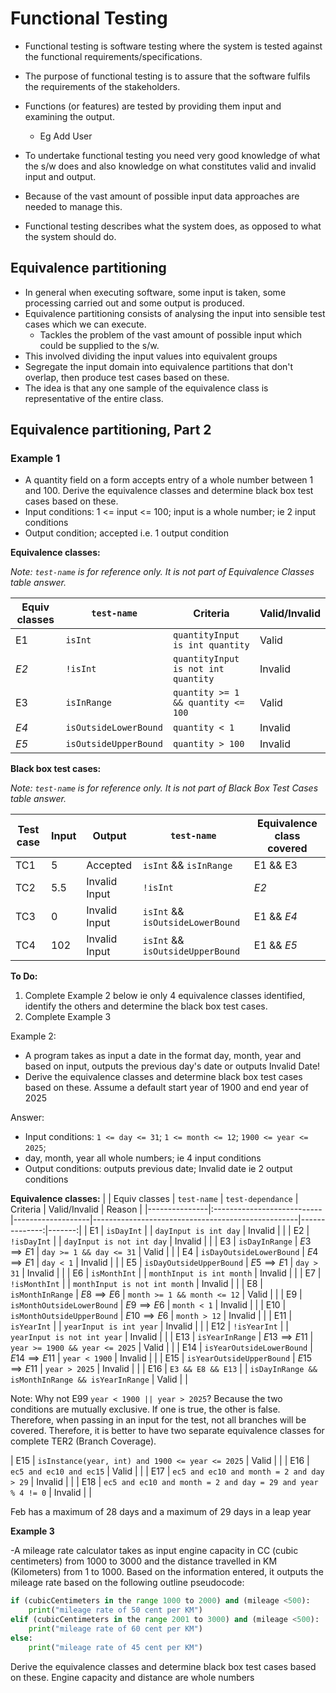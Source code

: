﻿
# Functional Testing

- Functional testing is software testing where the system is tested against the functional requirements/specifications.
- The purpose of functional testing is to assure that the software fulfils the requirements of the stakeholders.
- Functions (or features) are tested by providing them input and examining the output.
  - Eg Add User

- To undertake functional testing you need very good knowledge of what the s/w does and also knowledge on what constitutes valid and invalid
input and output.
- Because of the vast amount of possible input data approaches are needed to manage this.
- Functional testing describes what the system does, as opposed to what the system should do.

## Equivalence partitioning

- In general when executing software, some input is taken, some processing carried out and some output is produced.
- Equivalence partitioning consists of analysing the input into sensible test cases which we can execute.
  - Tackles the problem of the vast amount of possible input which could be supplied to the s/w.
- This involved dividing the input values into equivalent groups
- Segregate the input domain into equivalence partitions that don't overlap, then produce test cases based on these.
- The idea is that any one sample of the equivalence class is representative of the entire class.

## Equivalence partitioning, Part 2

### Example 1

- A quantity field on a form accepts entry of a whole number between 1 and 100. Derive the equivalence classes and determine black box test cases based on these.
- Input conditions: 1 <= input <= 100; input is a whole number; ie 2 input conditions
- Output condition; accepted i.e. 1 output condition

**Equivalence classes:**

*Note: `test-name` is for reference only. It is not part of Equivalence Classes table answer.*

| Equiv classes | `test-name`           | Criteria                            | Valid/Invalid |
|---------------|-----------------------|-------------------------------------|---------------|
| E1            | `isInt`               | `quantityInput is int quantity`     | Valid         |
| *E2*          | `!isInt`              | `quantityInput is not int quantity` | Invalid       |
| E3            | `isInRange`           | `quantity >= 1 && quantity <= 100`  | Valid         |
| *E4*          | `isOutsideLowerBound` | `quantity < 1`                      | Invalid       |
| *E5*          | `isOutsideUpperBound` | `quantity > 100`                    | Invalid       |

**Black box test cases:**  

*Note: `test-name` is for reference only. It is not part of Black Box Test Cases table answer.*

| Test case | Input | Output        | `test-name`                      | Equivalence class covered |
|-----------|-------|---------------|----------------------------------|---------------------------|
| TC1       | 5     | Accepted      | `isInt` && `isInRange`           | E1 && E3                  |
| TC2       | 5.5   | Invalid Input | `!isInt`                         | *E2*                      |
| TC3       | 0     | Invalid Input | `isInt` && `isOutsideLowerBound` | E1 && *E4*                |
| TC4       | 102   | Invalid Input | `isInt` && `isOutsideUpperBound` | E1 && *E5*                |

**To Do:**  

1. Complete Example 2 below ie only 4 equivalence classes identified, identify the others and determine the black box test cases.
2. Complete Example 3

Example 2:  

- A program takes as input a date in the format day, month, year and based on input, outputs the previous day's date or outputs Invalid Date!
- Derive the equivalence classes and determine black box test cases based on these. Assume a default start year of 1900 and end year of 2025

Answer:

- Input conditions: `1 <= day <= 31`; `1 <= month <= 12`; `1900 <= year <= 2025`;
- day, month, year all whole numbers; ie 4 input conditions
- Output conditions: outputs previous date; Invalid date ie 2 output conditions

**Equivalence classes:**
|
| Equiv classes | `test-name`                | `test-dependance` | Criteria                                          | Valid/Invalid | Reason |
|---------------|:---------------------------|-------------------|---------------------------------------------------|--------------:|-------:|
| E1            | `isDayInt`                 |                   | `dayInput is int day`                             |       Invalid |        |
| E2            | `!isDayInt`                |                   | `dayInput is not int day`                         |       Invalid |        |
| E3            | `isDayInRange`             | $E3\implies E1$   | `day >= 1 && day <= 31`                           |         Valid |        |
| E4            | `isDayOutsideLowerBound`   | $E4\implies E1$   | `day < 1`                                         |       Invalid |        |
| E5            | `isDayOutsideUpperBound`   | $E5\implies E1$   | `day > 31`                                        |       Invalid |        |
| E6            | `isMonthInt`               |                   | `monthInput is int month`                         |       Invalid |        |
| E7            | `!isMonthInt`              |                   | `monthInput is not int month`                     |       Invalid |        |
| E8            | `isMonthInRange`           | $E8\implies E6$   | `month >= 1 && month <= 12`                       |         Valid |        |
| E9            | `isMonthOutsideLowerBound` | $E9\implies E6$   | `month < 1`                                       |       Invalid |        |
| E10           | `isMonthOutsideUpperBound` | $E10\implies E6$  | `month > 12`                                      |       Invalid |        |
| E11           | `isYearInt`                |                   | `yearInput is int year`                           |       Invalid |        |
| E12           | `!isYearInt`               |                   | `yearInput is not int year`                       |       Invalid |        |
| E13           | `isYearInRange`            | $E13\implies E11$ | `year >= 1900 && year <= 2025`                    |         Valid |        |
| E14           | `isYearOutsideLowerBound`  | $E14\implies E11$ | `year < 1900`                                     |       Invalid |        |
| E15           | `isYearOutsideUpperBound`  | $E15\implies E11$ | `year > 2025`                                     |       Invalid |        |
| E16           | `E3 && E8 && E13`          |                   | `isDayInRange && isMonthInRange && isYearInRange` |         Valid |        |

Note: Why not E99 `year < 1900 || year > 2025`? Because the two conditions are mutually exclusive. If one is true, the other is false. Therefore, when passing in an input for the test, not all branches will be covered.  Therefore, it is better to have two separate equivalence classes for complete TER2 (Branch Coverage).

| E15           | `isInstance(year, int) and 1900 <= year <= 2025`            |         Valid |        |
| E16           | `ec5 and ec10 and ec15`                                     |         Valid |        |
| E17           | `ec5 and ec10 and month = 2 and day > 29`                   |       Invalid |        |
| E18           | `ec5 and ec10 and month = 2 and day = 29 and year % 4 != 0` |       Invalid |        |

Feb has a maximum of 28 days and a maximum of 29 days in a leap year 

**Example 3**  

 -A mileage rate calculator takes as input engine capacity in CC (cubic centimeters) from 1000 to
3000 and the distance travelled in KM (Kilometers) from 1 to 1000. Based on the information entered, it
outputs the mileage rate based on the following outline pseudocode:

```python
if (cubicCentimeters in the range 1000 to 2000) and (mileage <500):
    print("mileage rate of 50 cent per KM")
elif (cubicCentimeters in the range 2001 to 3000) and (mileage <500):
    print("mileage rate of 60 cent per KM")
else:
    print("mileage rate of 45 cent per KM")
```

Derive the equivalence classes and determine black box
test cases based on these. Engine capacity and distance are
whole numbers
